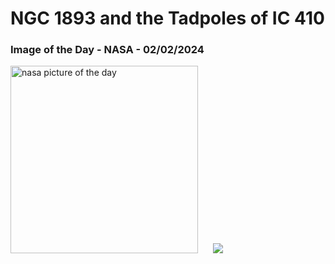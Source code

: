 # NGC 1893 and the Tadpoles of IC 410
### Image of the Day - NASA - 02/02/2024
<img src="https://apod.nasa.gov/apod/image/2402/Tadpoles1024original.png" alt="nasa picture of the day" width="300"/>&nbsp; &nbsp; &nbsp; <img src="https://github-readme-streak-stats.herokuapp.com/?user=tempo-riz&theme=gruvbox" >



  
